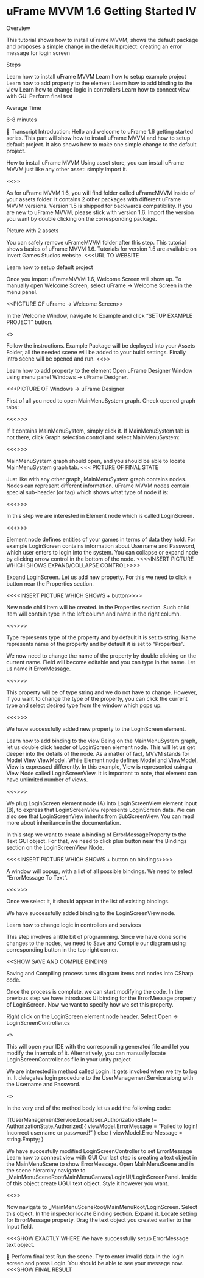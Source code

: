 # uFrame MVVM 1.6 Getting Started IV



Overview

This tutorial shows how to install uFrame MVVM, shows the default package and proposes a simple change in the default project: creating an error message for login screen

Steps

Learn how to install uFrame MVVM
Learn how to setup example project
Learn how to add property to the element
Learn how to add binding to the view
Learn how to change logic in controllers
Learn how to connect view with GUI
Perform final test

Average Time

6-8 minutes


Transcript
Introduction:
Hello and welcome to uFrame 1.6 getting started series.
This part will show how to install uFrame MVVM and how to setup default project. It also shows how to make one simple change to the default project.

How to install uFrame MVVM
Using asset store, you can install uFrame MVVM just like any other asset: simply import it.

<<<PICTURE OF IMPORT BUTTON>>>

As for uFrame MVVM 1.6, you will find folder called uFrameMVVM inside of your assets folder. It contains 2 other packages with different uFrame MVVM versions. Version 1.5 is shipped for backwards compatibility. If you are new to uFrame MVVM, please stick with version 1.6. Import the version you want by double clicking on the corresponding package.

Picture with 2 assets

You can safely remove uFrameMVVM folder after this step. This tutorial shows basics of uFrame MVVM 1.6. Tutorials for version 1.5 are available on Invert Games Studios website.
<<<URL TO WEBSITE

Learn how to setup default project

Once you import uFrameMVVM 1.6, Welcome Screen will show up. To manually open Welcome Screen, select uFrame -> Welcome Screen in the menu panel.

<<PICTURE OF uFrame -> Welcome Screen>>

In the Welcome Window, navigate to Example and click “SETUP EXAMPLE PROJECT” button.

<<PICTURE OF NAVIGATION>>



Follow the instructions. Example Package will be deployed into your Assets Folder, all the needed scene will be added to your build settings. Finally intro scene will be opened and run.
<<<PICTURE OF FINAL STATE>>>

Learn how to add property to the element
Open uFrame Designer Window using menu panel Windows -> uFrame Designer.

<<<PICTURE OF Windows -> uFrame Designer

First of all you need to open MainMenuSystem graph. Check opened graph tabs:

<<<<INSERT PICTURE WHICH SHOWS TABS>>>>

If it contains MainMenuSystem, simply click it.
If MainMenuSystem tab is not there, click Graph selection control and select MainMenuSystem:

<<<<INSERT PICTURE WHICH HOW TO OPEN EXISTING GRAPH>>>>

MainMenuSystem graph should open, and you should be able to locate MainMenuSystem graph tab.
<<< PICTURE OF FINAL STATE

Just like with any other graph, MainMenuSystem graph contains nodes. Nodes can represent different information. uFrame MVVM nodes contain special sub-header (or tag) which shows what type of node it is:

<<<<INSERT PICTURE WHICH SHOWS NODE TYPE>>>>

In this step we are interested in Element node which is called LoginScreen.

<<<<INSERT PICTURE WHICH SHOWS LoginScreen NODE>>>>

Element node defines entities of your games in terms of data they hold. For example LoginScreen contains information about Username and Password, which user enters to login into the system. You can collapse or expand node by clicking arrow control in the bottom of the node.
<<<<INSERT PICTURE WHICH SHOWS EXPAND/COLLAPSE CONTROL>>>>

Expand LoginScreen. Let us add new property. For this we need to click + button near the Properties section.

<<<<INSERT PICTURE WHICH SHOWS + button>>>>

New node child item will be created. in the Properties section. Such child item will contain type in the left column and name in the right column.

<<<<INSERT PICTURE WHICH SHOWS newly create prop>>>>

Type represents type of the property and by default it is set to string. Name represents name of the property and by default it is set to “Properties”.

We now need to change the name of the property by double clicking on the current name. Field will become editable and you can type in the name. Let us name it ErrorMessage.

<<<<INSERT PICTURE WHICH SHOWS final ErrorMessage property>>>>

This property will be of type string and we do not have to change. However, if you want to change the type of the property, you can click the current type and select desired type from the window which pops up.

<<<<INSERT PICTURE WHICH SHOWS Show window and type selectio>>>>

We have successfully added new property to the LoginScreen element.

Learn how to add binding to the view
Being on the MainMenuSystem graph, let us double click header of LoginScreen element node. This will let us get deeper into the details of the node. As a matter of fact, MVVM stands for Model View ViewModel. While Element node defines Model and ViewModel, View is expressed differently. In this example, View is represented using a View Node called LoginScreenView. It is important to note, that element can have unlimited number of views.

<<<<INSERT PICTURE WHICH SHOWS LoginScreenView NODE>>>>

We plug LoginScreen element node (A) into LoginScreenView element input (B), to express that LoginScreenView represents LoginScreen data. We can also see that LoginScreenView inherits from SubScreenView. You can read more about inheritance in the documentation.

In this step we want to create a binding of ErrorMessageProperty to the Text GUI object.
For that, we need to click plus button near the Bindings section on the LoginScreenView Node.

<<<<INSERT PICTURE WHICH SHOWS + button on bindings>>>>

 A window will popup, with a list of all possible bindings. We need to select “ErrorMessage To Text”.

<<<<INSERT PICTURE WHICH SHOWS bindings selection window>>>>

Once we select it, it should appear in the list of existing bindings.

We have successfully added binding to the LoginScreenView node.

Learn how to change logic in controllers and services

This step involves a little bit of programming. Since we have done some changes to the nodes, we need to Save and Compile our diagram using corresponding button in the top right corner.

<<SHOW SAVE AND COMPILE BINDING

Saving and Compiling process turns diagram items and nodes into CSharp code.

Once the process is complete, we can start modifying the code.
In the previous step we have introduces UI binding for the ErrorMessage property of LoginScreen. Now we want to specify how we set this property.

Right click on the LoginScreen element node header. Select Open -> LoginScreenController.cs

<<SHOW CONTEXT MENU PICTURE>>

This will open your IDE with the corresponding generated file and let you modify the internals of it. Alternatively, you can manually locate LoginScreenController.cs file in your unity project

We are interested in method called Login. It gets invoked when we try to log in. It delegates login procedure to the UserManagementService along with the Username and Password.

<<GIST OF THE METHOD>>

In the very end of the method body let us add the following code:

if(UserManagementService.LocalUser.AuthorizationState != AuthorizationState.Authorized){
	viewModel.ErrorMessage = “Failed to login! Incorrect username or password!”
} else {
	viewModel.ErrorMessage = string.Empty;
}

We have succesfully modified LoginScreenController to set ErrorMessage
Learn how to connect view with GUI
Our last step is creating a text object in the MainMenuScene to show ErrorMessage.
Open MainMenuScene and in the scene hierarchy navigate to _MainMenuSceneRoot/MainMenuCanvas/LoginUI/LoginScreenPanel.
Inside of this object create UGUI text object. Style it however you want.

<<<SHOW PICTURE WITH STRUCTURE>>>

 Now navigate to _MainMenuSceneRoot/MainMenuRoot/LoginScreen. Select this object. In the inspector locate Binding section. Expand it. Locate setting for ErrorMessage property. Drag the text object you created earlier to the Input field.


<<<SHOW EXACTLY WHERE
We have successfully setup ErrorMessage text object.


Perform final test
Run the scene. Try to enter invalid data in the login screen and press Login. You should be able to see your message now.
<<<SHOW FINAL RESULT
